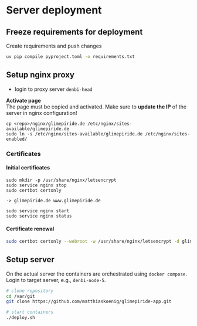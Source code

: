 
# Server deployment
## Freeze requirements for deployment
Create requirements and push changes
```bash
uv pip compile pyproject.toml -o requirements.txt
```

## Setup nginx proxy
- login to proxy server `denbi-head`

**Activate page**  
The page must be copied and activated. Make sure to **update the IP** of the server in nginx configuration!
```
cp <repo>/nginx/glimepiride.de /etc/nginx/sites-available/glimepiride.de
sudo ln -s /etc/nginx/sites-available/glimepiride.de /etc/nginx/sites-enabled/
```

### Certificates
#### Initial certificates
```
sudo mkdir -p /usr/share/nginx/letsencrypt
sudo service nginx stop
sudo certbot certonly

-> glimepiride.de www.glimepiride.de

sudo service nginx start
sudo service nginx status
```

#### Certificate renewal
```bash
sudo certbot certonly --webroot -w /usr/share/nginx/letsencrypt -d glimepiride.de -d www.glimepiride.de --dry-run
```

## Setup server
On the actual server the containers are orchestrated using `docker compose`.
Login to target server, e.g., `denbi-node-5`.

```bash
# clone repository
cd /var/git
git clone https://github.com/matthiaskoenig/glimepiride-app.git
```

```bash
# start containers
./deploy.sh
```
